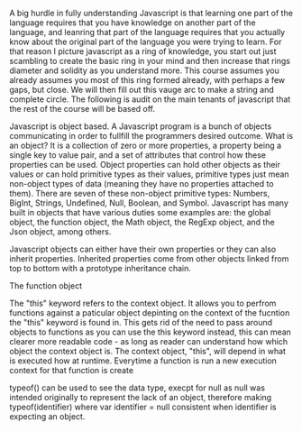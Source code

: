 A big hurdle in fully understanding Javascript is that learning one part of the language requires that you have knowledge on another part of the language, and leanring that part of the language requires that you actually know about the original part of the language you were trying to learn. For that reason I picture javascript as a ring of knowledge, you start out just scambling to create the basic ring in your mind and then increase that rings diameter and solidity as you understand more. This course assumes you already assumes you most of this ring formed already, with perhaps a few gaps, but close. We will then fill out this vauge arc to make a string and complete circle. The following is audit on the main tenants of javascript that the rest of the course will be based off.

Javascript is object based. A Javascript program is a bunch of objects communicating in order to fullfill the programmers desired outcome. What is an object? It is a collection of zero or more properties, a property being a single key to value pair, and a set of attributes that control how these properties can be used. Object properties can hold other objects as their values or can hold primitive types as their values, primitive types just mean non-object types of data (meaning they have no properties attached to them). There are seven of these non-object primitive types: Numbers, BigInt, Strings, Undefined, Null, Boolean, and Symbol. Javascript has many built in objects that have various duties some examples are: the global object, the function object, the Math object, the RegExp object, and the Json object, among others.

Javascript objects can either have their own properties or they can also inherit properties. Inherited properties come from other objects linked from top to bottom with a prototype inheritance chain.

The function object

The "this" keyword refers to the context object. It allows you to perfrom functions against a paticular object depinting on the context of the fucntion the "this" keyword is found in. This gets rid of the need to pass around objects to functions as you can use the this keyword instead, this can mean clearer more readable code - as long as reader can understand how which object the context object is. The context object, "this", will depend in what is executed how at runtime. Everytime a function is run a new execution context for that function is create


typeof() can be used to see the data type, execpt for null as null was intended originally to represent the lack of an object, therefore making typeof(identifier) where var identifier = null consistent when identifier is expecting an object.
